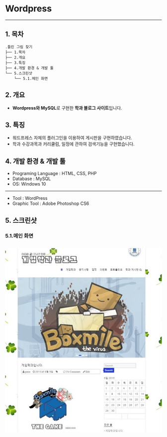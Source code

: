 # Wordpress

-------------
## 1. 목차
```
.틀린 그림 찾기
├── 1.목차
├── 2.개요
├── 3.특징
├── 4.개발 환경 & 개발 툴
└── 5.스크린샷
    └── 5.1.메인 화면
```



## 2. 개요
 - **Wordpress와 MySQL**로 구현한 **학과 블로그 사이트**입니다. 


 
## 3. 특징
- 워드프레스 자체의 플러그인을 이용하여 게시판을 구현하였습니다.
- 학과 수강과목과 커리큘럼, 일정에 관하여 검색기능을 구현했습니다.



## 4. 개발 환경 & 개발 툴
- Programing Language : HTML, CSS, PHP
- Database : MySQL
- OS: Windows 10 
-----------------------------------------------------------------------------
- Tool : WordPress 
- Graphic Tool : Adobe Photoshop CS6


## 5. 스크린샷

### 5.1.메인 화면
 ![메인](./screenshot/blog.png)
 -------------
